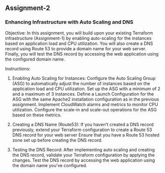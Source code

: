 ## Assignment-2

### Enhancing Infrastructure with Auto Scaling and DNS

Objective:
In this assignment, you will build upon your existing Terraform infrastructure (Assignment-1) by enabling auto-scaling for the instances based on application load and CPU utilization. 
You will also create a DNS record using Route 53 to provide a domain name for your web server. 
Finally, you will test the DNS record by accessing the web application using the configured domain name.

Instructions:
1. Enabling Auto Scaling for Instances:
   Configure the Auto Scaling Group (ASG) to automatically adjust the number of instances based on the application load and CPU utilization.
   Set up the ASG with a minimum of 2 and a maximum of 3 instances.
   Define a Launch Configuration for the ASG with the same Apache2 installation configuration as in the previous assignment.
   Implement CloudWatch alarms and metrics to monitor CPU utilization. Configure the scale-in and scale-out operations for the ASG based on these metrics.

2. Creating a DNS Name (Route53):
   If you haven't created a DNS record previously, extend your Terraform configuration to create a Route 53 DNS record for your web server
   Ensure that you have a Route 53 hosted zone set up before creating the DNS record.

3. Testing the DNS Record:
   After implementing auto scaling and creating the DNS record, validate your Terraform configuration by applying the changes.
   Test the DNS record by accessing the web application using the domain name you've configured.